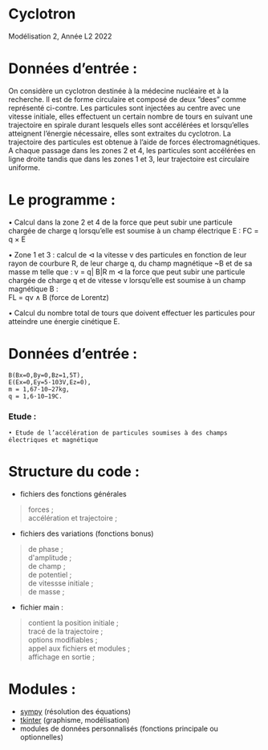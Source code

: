 # Cyclotron
Modélisation 2, Année L2 2022


# Données d’entrée :
On considère un cyclotron destinée à la
médecine nucléaire et à la recherche. Il est
de forme circulaire et composé de deux
”dees” comme représenté ci-contre. Les
particules sont injectées au centre avec une
vitesse initiale, elles effectuent un certain
nombre de tours en suivant une trajectoire en spirale durant lesquels elles sont
accélérées et lorsqu’elles atteignent l’énergie
nécessaire, elles sont extraites du cyclotron.
La trajectoire des particules est obtenue à l’aide de forces électromagnétiques. A
chaque passage dans les zones 2 et 4, les particules sont accélérées en ligne droite
tandis que dans les zones 1 et 3, leur trajectoire est circulaire uniforme.
# Le programme :
• Calcul dans la zone 2 et 4 de la force que peut subir une particule
chargée de charge q lorsqu’elle est soumise à un champ électrique
E : FC = q × E

• Zone 1 et 3 : calcul de
  ⊲ la vitesse v des particules en fonction de leur rayon de courbure
R, de leur charge q, du champ magnétique ~B et de sa masse m telle
que : v = q| B|R
m
  ⊲ la force que peut subir une particule chargée de charge q et
de vitesse v lorsqu’elle est soumise à un champ magnétique B :\
FL = qv ∧ B (force de Lorentz)

• Calcul du nombre total de tours que doivent effectuer les particules pour atteindre une énergie cinétique E.
# Données d’entrée :
    B(Bx=0,By=0,Bz=1,5T),
    E(Ex=0,Ey=5·103V,Ez=0),
    m = 1,67·10−27kg,
    q = 1,6·10−19C.

### Etude :
    • Etude de l’accélération de particules soumises à des champs électriques et magnétique
    
# Structure du code :

- fichiers des fonctions générales
> forces ;\
> accélération et trajectoire ;

- fichiers des variations (fonctions bonus)
> de phase ;\
> d'amplitude ;\
> de champ ;\
> de potentiel ;\
> de vitessse initiale ;\
> de masse ;

- fichier main :
> contient la position initiale ;\
> tracé de la trajectoire ;\
> options modifiables ;\
> appel aux fichiers et modules ;\
> affichage en sortie ;

# Modules :
- [sympy](https://docs.sympy.org/latest/index.html) (résolution des équations)
- [tkinter](http://tkinter.fdex.eu/) (graphisme, modélisation)
- modules de données personnalisés (fonctions principale ou optionnelles)
